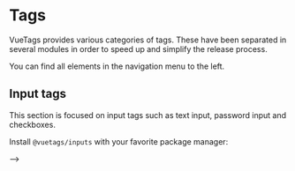 # Tags

VueTags provides various categories of tags. These have been separated in several modules in order to speed up and simplify the release process.

You can find all elements in the navigation menu to the left.

## Input tags

This section is focused on input tags such as text input, password input and checkboxes.

Install `@vuetags/inputs` with your favorite package manager:

<!--@include: ./parts/install-inputs.md-->

<!-- ## Dialog elements

This section is focused on variations of dialog elements. Examples of these are modals, alerts, notifications and tooltips.

Install `@vuetags/dialogs` with your favorite package manager:

<!--@include: ./parts/install-dialogs.md-->

-->
